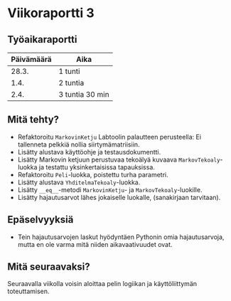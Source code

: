# Viikoraportti 3

## Työaikaraportti

|Päivämäärä|Aika|
|----------|----|
|28.3.|1 tunti|
|1.4.|2 tuntia|
|2.4.|3 tuntia 30 min|

## Mitä tehty?

- Refaktoroitu `MarkovinKetju` Labtoolin palautteen perusteella: Ei tallenneta pelkkiä nollia siirtymämatriisiin.
- Lisätty alustava käyttöohje ja testausdokumentti.
- Lisätty Markovin ketjuun perustuvaa tekoälyä kuvaava `MarkovTekoaly`-luokka ja testattu yksinkertaisissa tapauksissa.
- Refaktoroitu `Peli`-luokka, poistettu turha parametri.
- Lisätty alustava `YhditelmaTekoaly`-luokka.
- Lisätty `__eq__`-metodi `MarkovinKetju`- ja `MarkovTekoaly`-luokille.
- Lisätty hajautusarvot lähes jokaiselle luokalle, (sanakirjaan tarvitaan).

## Epäselvyyksiä

- Tein hajautusarvojen laskut hyödyntäen Pythonin omia hajautusarvoja, mutta en ole varma mitä niiden aikavaativuudet ovat.

## Mitä seuraavaksi?

Seuraavalla viikolla voisin aloittaa pelin logiikan ja käyttöliittymän toteuttamisen.

